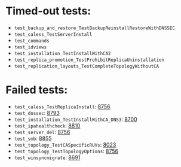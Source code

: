 # Timed-out tests:
- `test_backup_and_restore_TestBackupReinstallRestoreWithDNSSEC` 
- `test_caless_TestServerInstall` 
- `test_commands` 
- `test_idviews` 
- `test_installation_TestInstallWithCA2` 
- `test_replica_promotion_TestProhibitReplicaUninstallation` 
- `test_replication_layouts_TestCompleteTopologyWithoutCA` 
# Failed tests:
- `test_caless_TestReplicaInstall`: [8756](https://pagure.io/freeipa/issue/8756)
- `test_dnssec`: [8793](https://pagure.io/freeipa/issue/8793)
- `test_installation_TestInstallWithCA_DNS3`: [8700](https://pagure.io/freeipa/issue/8700)
- `test_ipahealthcheck`: [8810](https://pagure.io/freeipa/issue/8810)
- `test_server_del`: [8756](https://pagure.io/freeipa/issue/8756)
- `test_smb`: [8855](https://pagure.io/freeipa/issue/8855)
- `test_topology_TestCASpecificRUVs`: [8023](https://pagure.io/freeipa/issue/8023)
- `test_topology_TestTopologyOptions`: [8756](https://pagure.io/freeipa/issue/8756)
- `test_winsyncmigrate`: [8691](https://pagure.io/freeipa/issue/8691)
